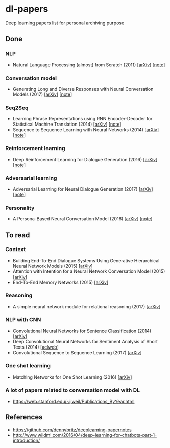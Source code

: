 # dl-papers
Deep learning papers list for personal archiving purpose

## Done

### NLP
- Natural Language Processing (almost) from Scratch (2011) [[arXiv](https://arxiv.org/abs/1103.0398)] [[note](/notes/nlp_from_scratch.md)]

### Conversation model
- Generating Long and Diverse Responses with Neural Conversation Models (2017) [[arXiv](https://arxiv.org/abs/1701.03185)] [[note](/notes/generate_long_diverse_resp.md)]

### Seq2Seq
- Learning Phrase Representations using RNN Encoder-Decoder for Statistical Machine Translation (2014) [[arXiv](https://arxiv.org/abs/1406.1078)] [[note](/notes/seq2seq.md)]
- Sequence to Sequence Learning with Neural Networks (2014) [[arXiv](https://arxiv.org/abs/1409.3215)] [[note](/notes/seq2seq.md)]

### Reinforcement learning
- Deep Reinforcement Learning for Dialogue Generation (2016) [[arXiv](https://arxiv.org/abs/1606.01541)] [[note](/notes/deep_rl_for_dialog_gen.md)]

### Adversarial learning
- Adversarial Learning for Neural Dialogue Generation (2017) [[arXiv](https://arxiv.org/abs/1701.06547)] [[note](/notes/adv_learning_for_dialog_gen.md)]  

### Personality
- A Persona-Based Neural Conversation Model (2016) [[arXiv](https://arxiv.org/abs/1603.06155)] [[note](/notes/persona_based_conv_model.md)]


## To read

### Context
- Building End-To-End Dialogue Systems Using Generative Hierarchical Neural Network Models (2015) [[arXiv](https://arxiv.org/abs/1507.04808)]
- Attention with Intention for a Neural Network Conversation Model (2015) [[arXiv](https://arxiv.org/abs/1510.08565)]
- End-To-End Memory Networks (2015) [[arXiv](https://arxiv.org/abs/1503.08895)]

### Reasoning
- A simple neural network module for relational reasoning (2017) [[arXiv](https://arxiv.org/abs/1706.01427)]  

### NLP with CNN
- Convolutional Neural Networks for Sentence Classification (2014) [[arXiv](https://arxiv.org/abs/1408.5882)]
- Deep Convolutional Neural Networks for Sentiment Analysis of Short Texts (2014) [[aclweb](http://www.aclweb.org/anthology/C14-1008)]
- Convolutional Sequence to Sequence Learning (2017) [[arXiv](https://arxiv.org/abs/1705.03122)]

### One shot learning
- Matching Networks for One Shot Learning (2016) [[arXiv](https://arxiv.org/abs/1606.04080)]

### A lot of papers related to conversation model with DL
- https://web.stanford.edu/~jiweil/Publications_ByYear.html


## References  
- https://github.com/dennybritz/deeplearning-papernotes
- http://www.wildml.com/2016/04/deep-learning-for-chatbots-part-1-introduction/  
